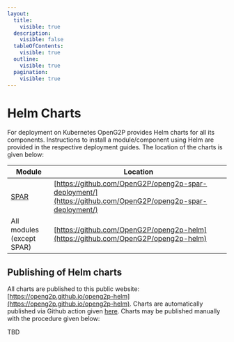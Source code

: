 ```yaml
---
layout:
  title:
    visible: true
  description:
    visible: false
  tableOfContents:
    visible: true
  outline:
    visible: true
  pagination:
    visible: true
---
```


# Helm Charts

For deployment on Kubernetes OpenG2P provides Helm charts for all its components. Instructions to install a module/component using Helm are provided in the respective deployment guides. The location of the charts is given below:

| Module                    | Location                                                                                                   |
| ------------------------- | ---------------------------------------------------------------------------------------------------------- |
| [SPAR](../spar/)          | [https://github.com/OpenG2P/openg2p-spar-deployment/](https://github.com/OpenG2P/openg2p-spar-deployment/) |
| All modules (except SPAR) | [https://github.com/OpenG2P/openg2p-helm](https://github.com/OpenG2P/openg2p-helm)                         |

## Publishing of Helm charts

All charts are published to this public website: [https://openg2p.github.io/openg2p-helm](https://openg2p.github.io/openg2p-helm).  Charts are automatically published via Github action given [here](https://github.com/OpenG2P/openg2p-helm/blob/main/.github/workflows/push\_trigger.yml).  Charts may be published manually with the procedure given below:

TBD
